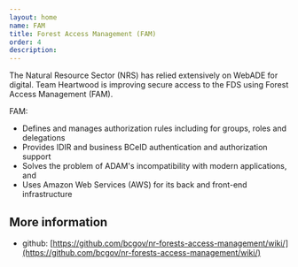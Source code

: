 ```yaml
---
layout: home
name: FAM
title: Forest Access Management (FAM)
order: 4
description: 
---
```


The Natural Resource Sector (NRS) has relied extensively on WebADE for digital. Team Heartwood is improving secure access to the FDS using Forest Access Management (FAM). 

FAM: 
- Defines and manages authorization rules including for groups, roles and delegations 
- Provides IDIR and business BCeID authentication and authorization support 
- Solves the problem of ADAM's incompatibility with modern applications, and 
- Uses Amazon Web Services (AWS) for its back and front-end infrastructure 

## More information
+ github: [https://github.com/bcgov/nr-forests-access-management/wiki/](https://github.com/bcgov/nr-forests-access-management/wiki/)
